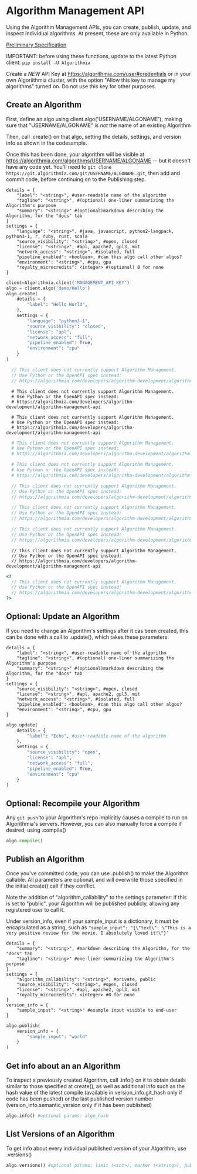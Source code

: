 # Algorithm Management API

Using the Algorithm Management APIs, you can create, publish, update, and inspect individual algorithms. At present, these are only available in Python.

[Preliminary Specification](https://algorithmia.com/developers/algorithm-development/algorithm-management-api)

IMPORTANT: before using these functions, update to the latest Python client: `pip install -U Algorithmia`

Create a *NEW* API Key at https://algorithmia.com/user#credentials or in your own Algoriithmia cluster, with the option "Allow this key to manage my algorithms" turned on. Do not use this key for other purposes.  

## Create an Algorithm

First, define an algo using client.algo('USERNAME/ALGONAME'), making sure that "USERNAME/ALGONAME" is *not* the name of an existing Algorithm

Then, call .create() on that algo, setting the details, settings, and version info as shown in the codesample.

Once this has been done, your algorithm will be visible at https://algorithmia.com/algorithms/USERNAME/ALGONAME -- but it doesn't have any code yet. You'll need to `git clone https://git.algorithmia.com/git/USERNAME/ALGONAME.git`, then add and commit code, before continuing on to the Publishing step.

```
details = {
    "label": "<string>", #user-readable name of the algorithm
    "tagline": "<string>", #(optional) one-liner summarizing the Algorithm's purpose
    "summary": "<string>" #(optional)markdown describing the Algorithm, for the "docs" tab
}
settings = {
    "language": "<string>", #java, javascript, python2-langpack, python3-1, r, ruby, rust, scala
    "source_visibility": "<string>", #open, closed
    "license": "<string>", #apl, apache2, gpl3, mit
    "network_access": "<string>", #isolated, full
    "pipeline_enabled": <boolean>, #can this algo call other algos?
    "environment": "<string>", #cpu, gpu
    "royalty_microcredits": <integer> #(optional) 0 for none
}
```

```python
client=Algorithmia.client('MANAGEMENT_API_KEY')
algo = client.algo('demo/Hello')
algo.create(
    details = {
        "label": "Hello World",
    },
    settings = {
        "language": "python3-1",
        "source_visibility": "closed",
        "license": "apl",
        "network_access": "full",
        "pipeline_enabled": True,
        "environment": "cpu"
    }
)
```

```javascript
  // This client does not currently support Algorithm Management.
  // Use Python or the OpenAPI spec instead:
  // https://algorithmia.com/developers/algorithm-development/algorithm-management-api
```

```shell
  # This client does not currently support Algorithm Management.
  # Use Python or the OpenAPI spec instead:
  # https://algorithmia.com/developers/algorithm-development/algorithm-management-api
```

```cli
  # This client does not currently support Algorithm Management.
  # Use Python or the OpenAPI spec instead:
  # https://algorithmia.com/developers/algorithm-development/algorithm-management-api
```

```r
  # This client does not currently support Algorithm Management.
  # Use Python or the OpenAPI spec instead:
  # https://algorithmia.com/developers/algorithm-development/algorithm-management-api
```

```ruby
  # This client does not currently support Algorithm Management.
  # Use Python or the OpenAPI spec instead:
  # https://algorithmia.com/developers/algorithm-development/algorithm-management-api
```

```java
  // This client does not currently support Algorithm Management.
  // Use Python or the OpenAPI spec instead:
  // https://algorithmia.com/developers/algorithm-development/algorithm-management-api
```

```scala
  // This client does not currently support Algorithm Management.
  // Use Python or the OpenAPI spec instead:
  // https://algorithmia.com/developers/algorithm-development/algorithm-management-api
```

```rust
  // This client does not currently support Algorithm Management.
  // Use Python or the OpenAPI spec instead:
  // https://algorithmia.com/developers/algorithm-development/algorithm-management-api
```

```nodejs
  // This client does not currently support Algorithm Management.
  // Use Python or the OpenAPI spec instead:
  // https://algorithmia.com/developers/algorithm-development/algorithm-management-api
```

```php
<?
  // This client does not currently support Algorithm Management.
  // Use Python or the OpenAPI spec instead:
  // https://algorithmia.com/developers/algorithm-development/algorithm-management-api
?>
```

## Optional: Update an Algorithm

If you need to change an Algorithm's settings after it cas been created, this can be done with a call to .update(), which takes these parameters:

```
details = {
    "label": "<string>", #user-readable name of the algorithm
    "tagline": "<string>", #(optional) one-liner summarizing the Algorithm's purpose
    "summary": "<string>" #(optional)markdown describing the Algorithm, for the "docs" tab
}
settings = {
    "source_visibility": "<string>", #open, closed
    "license": "<string>", #apl, apache2, gpl3, mit
    "network_access": "<string>", #isolated, full
    "pipeline_enabled": <boolean>, #can this algo call other algos?
    "environment": "<string>", #cpu, gpu
}
```

```python
algo.update(
    details = {
        "label": "Echo", #user-readable name of the algorithm
    },
    settings = {
        "source_visibility": "open",
        "license": "apl",
        "network_access": "full",
        "pipeline_enabled": True,
        "environment": "cpu"
    }
)
```

## Optional: Recompile your Algorithm

Any `git push` to your Algorithm's repo implicitly causes a compile to run on Algorithmia's servers. However, you can also manually force a compile if desired, using .compile()

```python
algo.compile()
```

## Publish an Algorithm

Once you've committed code, you can use .publish() to make the Algorithm callable. All parameters are optional, and will overwrite those specified in the initial create() call if they conflict.

Note the addition of "algorithm_callability" to the settings parameter: if this is set to "public", your Algorithm will be published publicly, allowing any registered user to call it.

Under version_info, even if your sample_input is a dictionary, it must be encapsulated as a string, such as `"sample_input": "{\"text\": \"This is a very positive review for the movie. I absolutely loved it!\"}"`

```
details = {
    "summary": "<string>", #markdown describing the Algorithm, for the "docs" tab
    "tagline": "<string>" #one-liner summarizing the Algorithm's purpose
}
settings = {
    "algorithm_callability": "<string>", #private, public
    "source_visibility": "<string>", #open, closed
    "license": "<string>", #apl, apache2, gpl3, mit
    "royalty_microcredits": <integer> #0 for none
}
version_info = {
    "sample_input": "<string>" #example input visible to end-user
}
```

```python
algo.publish(
    version_info = {
        "sample_input": "world"
    }
)
```

## Get info about an an Algorithm

To inspect a previously created Algorithm, call .info() on it to obtain details similar to those specified at create(), as well as additional info such as the hash value of the latest compile (available in version_info.git_hash only if code has been pushed) or the last published version number (version_info.semantic_version only if it has been published)

```python
algo.info() #optional params: algo_hash
```

## List Versions of an Algorithm

To get info about every individual published version of your Algorithm, use .versions()

```python
algo.versions() #optional params: limit (<int>), marker (<string>), published (<boolean>), callable (<boolean>)
```